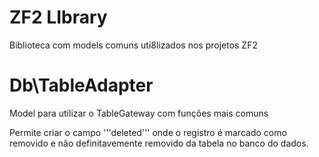 ZF2 LIbrary
=========

Biblioteca com models comuns uti8lizados nos projetos ZF2

Db\TableAdapter
==
Model para utilizar o TableGateway com funções mais comuns

Permite criar o campo '''deleted''' onde o registro é marcado como removido e não definitavemente removido da tabela no banco do dados.
